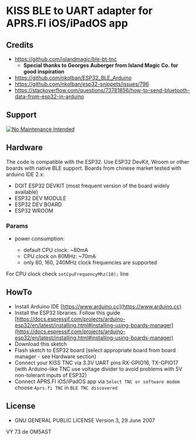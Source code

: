 # KISS BLE to UART adapter for APRS.FI iOS/iPadOS app

## Credits

- https://github.com/islandmagic/ble-bt-tnc
  - **Special thanks to Georges Auberger from Island Magic Co. for good inspiration**
- https://github.com/nkolban/ESP32_BLE_Arduino
- https://github.com/nkolban/esp32-snippets/issues/796
- https://stackoverflow.com/questions/73781856/how-to-send-bluetooth-data-from-esp32-in-arduino

## Support
[![No Maintenance Intended](http://unmaintained.tech/badge.svg)](http://unmaintained.tech/)

## Hardware

The code is compatible with the ESP32. Use ESP32 DevKit, Wroom or other boards with native BLE support.
Boards from chinese market tested with arduino IDE 2.x:
  - DOIT ESP32 DEVKIT (most frequent version of the board widely available)
  - ESP32 DEV MODULE
  - ESP32 DEV BOARD
  - ESP32 WROOM

### Params

- power consumption:

  - default CPU clock: ~80mA
  - CPU clock on 80MHz: ~70mA
  - only 80, 160, 240MHz clock frequencies are supported

For CPU clock check `setCpuFrequencyMhz(10);` line

## HowTo

- Install Arduino IDE [https://www.arduino.cc](https://www.arduino.cc)
- Install the ESP32 libraries. Follow this guide [https://docs.espressif.com/projects/arduino-esp32/en/latest/installing.html#installing-using-boards-manager](https://docs.espressif.com/projects/arduino-esp32/en/latest/installing.html#installing-using-boards-manager)
- Download this sketch
- Flash sketch to ESP32 board (select appropriate board from board manager - see Hardware section)
- Connect your KISS TNC via 3.3V UART pins RX-GPIO16, TX-GPIO17 (with Arduino-like TNC use voltage divider to avoid problems with 5V non-tolerant inputs of ESP32)
- Connect APRS.FI iOS/iPadOS app via `Select TNC or software modem` choose `Aprs.fi TNC` in `BLE TNC discovered`

## License

- GNU GENERAL PUBLIC LICENSE Version 3, 29 June 2007

VY 73 de OM5AST
